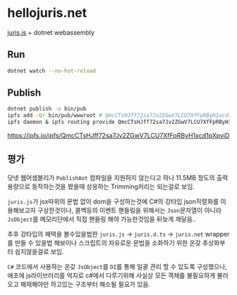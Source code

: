 # hellojuris.net
[juris.js](https://jurisjs.com/) + dotnet webassembly

## Run

```bash
dotnet watch --no-hot-reload
```

## Publish

```bash
dotnet publish -o bin/pub
ipfs add -Qr bin/pub/wwwroot # QmcCTsHJff72sa7Jv2ZGwV7LCU7XfFpRByH1xcd1pXpviD
ipfs daemon & ipfs routing provide QmcCTsHJff72sa7Jv2ZGwV7LCU7XfFpRByH1xcd1pXpviD
```
https://ipfs.io/ipfs/QmcCTsHJff72sa7Jv2ZGwV7LCU7XfFpRByH1xcd1pXpviD

## 평가

닷넷 웹어셈블리가 `PublishAot` 컴파일을 지원하지 않는다고 하나 11.5MB 정도의 출력 용량으로 동작하는것을 봤을때 상응하는 Trimming처리는 되는걸로 보임.

`juris.js`가 jsx따위의 문법 없이 dom을 구성하는것에 C#의 강타입 json직렬화를 이용해보고자 구상한것이나, 콜백등의 이벤트 핸들링을 위해서는 `Json`문자열이 아니라 `JsObject`를 메모리단에서 직접 핸들링 해야 가능한것임을 뒤늦게 깨달음..

추후 강타입의 혜택을 볼수있을법한 `juris.js` -> `juris.d.ts` -> `juris.net` wrapper를 만들 수 있을법 해보이나 스크립트의 자유로운 문법을 소화하기 위한 온갖 추상화부터 쉽지않을걸로 보임.

`C#` 코드에서 사용하는 온갖 `JsObject`를 `DI`를 통해 일괄 관리 할 수 있도록 구성했으나, 애초에 js라이브러리를 억지로 c#에서 다루기위해 사실상 모든 객체를 불필요하게 불러오고 해제해야만 하고있는 구조부터 해소될 필요가 있음.